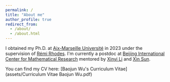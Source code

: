 ```yaml
---
permalink: /
title: "About me"
author_profile: true
redirect_from: 
  - /about/
  - /about.html
---
```

I obtained my Ph.D. at [Aix-Marseille Université](https://www.univ-amu.fr/fr) in 2023 under the supervision of [Rémi Rhodes](https://www.i2m.univ-amu.fr/perso/remi.rhodes/). I'm currently a postdoc at [Beijing International Center for Mathematical Research](https://bicmr.pku.edu.cn/) mentored by [Xinyi Li](http://faculty.bicmr.pku.edu.cn/~xinyili/) and [Xin Sun](http://faculty.bicmr.pku.edu.cn/~xinsun/).


You can find my CV here: [Baojun Wu's Curriculum Vitae](assets/Curriculum Vitae Baojun Wu.pdf)
